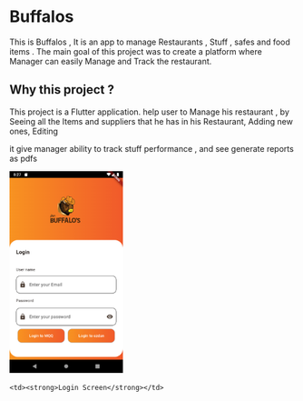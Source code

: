 # Buffalos

This is Buffalos , It is an app to manage Restaurants , Stuff , safes and food items . The main goal of this project was to create a platform where Manager can easily Manage and Track the restaurant.

## Why this project ?

This project is a Flutter application. help user to Manage his restaurant , by Seeing all the Items and suppliers that he has in his Restaurant, Adding new ones, Editing

it give manager ability to track stuff performance , and see generate reports as pdfs

<table>
  <tr>
   <img src="./Images_for_readme/Login_Screen/Screenshot_1708712835.png" alt="drawing" width="200"/>

    <td><strong>Login Screen</strong></td>

   </tr> 
   <tr>
   
  </tr>
</table>
